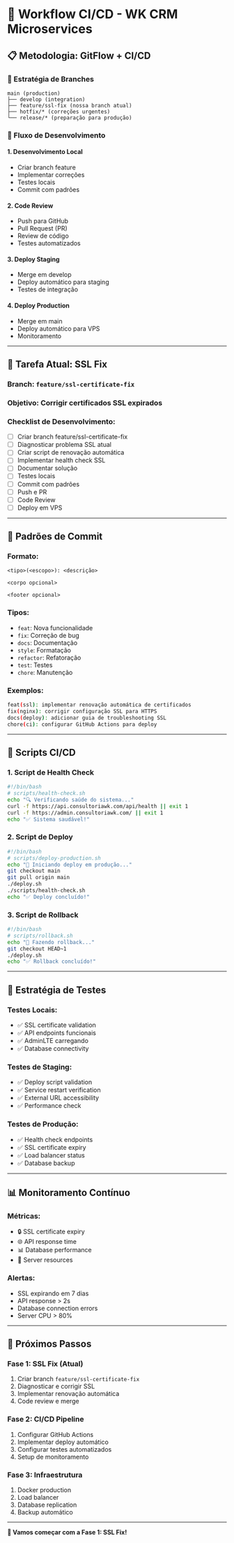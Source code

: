 # 🚀 Workflow CI/CD - WK CRM Microservices

## 📋 Metodologia: GitFlow + CI/CD

### 🌲 Estratégia de Branches
```
main (production) 
├── develop (integration)
├── feature/ssl-fix (nossa branch atual)
├── hotfix/* (correções urgentes)
└── release/* (preparação para produção)
```

### 🔄 Fluxo de Desenvolvimento

#### 1. **Desenvolvimento Local**
- Criar branch feature
- Implementar correções
- Testes locais
- Commit com padrões

#### 2. **Code Review**
- Push para GitHub
- Pull Request (PR)
- Review de código
- Testes automatizados

#### 3. **Deploy Staging**
- Merge em develop
- Deploy automático para staging
- Testes de integração

#### 4. **Deploy Production**
- Merge em main
- Deploy automático para VPS
- Monitoramento

---

## 🎯 Tarefa Atual: SSL Fix

### **Branch:** `feature/ssl-certificate-fix`
### **Objetivo:** Corrigir certificados SSL expirados

### **Checklist de Desenvolvimento:**
- [ ] Criar branch feature/ssl-certificate-fix
- [ ] Diagnosticar problema SSL atual
- [ ] Criar script de renovação automática
- [ ] Implementar health check SSL
- [ ] Documentar solução
- [ ] Testes locais
- [ ] Commit com padrões
- [ ] Push e PR
- [ ] Code Review
- [ ] Deploy em VPS

---

## 📝 Padrões de Commit

### **Formato:**
```
<tipo>(<escopo>): <descrição>

<corpo opcional>

<footer opcional>
```

### **Tipos:**
- `feat`: Nova funcionalidade
- `fix`: Correção de bug
- `docs`: Documentação
- `style`: Formatação
- `refactor`: Refatoração
- `test`: Testes
- `chore`: Manutenção

### **Exemplos:**
```bash
feat(ssl): implementar renovação automática de certificados
fix(nginx): corrigir configuração SSL para HTTPS
docs(deploy): adicionar guia de troubleshooting SSL
chore(ci): configurar GitHub Actions para deploy
```

---

## 🔧 Scripts CI/CD

### **1. Script de Health Check**
```bash
#!/bin/bash
# scripts/health-check.sh
echo "🔍 Verificando saúde do sistema..."
curl -f https://api.consultoriawk.com/api/health || exit 1
curl -f https://admin.consultoriawk.com/ || exit 1
echo "✅ Sistema saudável!"
```

### **2. Script de Deploy**
```bash
#!/bin/bash
# scripts/deploy-production.sh
echo "🚀 Iniciando deploy em produção..."
git checkout main
git pull origin main
./deploy.sh
./scripts/health-check.sh
echo "✅ Deploy concluído!"
```

### **3. Script de Rollback**
```bash
#!/bin/bash
# scripts/rollback.sh
echo "🔄 Fazendo rollback..."
git checkout HEAD~1
./deploy.sh
echo "✅ Rollback concluído!"
```

---

## 🧪 Estratégia de Testes

### **Testes Locais:**
- ✅ SSL certificate validation
- ✅ API endpoints funcionais
- ✅ AdminLTE carregando
- ✅ Database connectivity

### **Testes de Staging:**
- ✅ Deploy script validation
- ✅ Service restart verification
- ✅ External URL accessibility
- ✅ Performance check

### **Testes de Produção:**
- ✅ Health check endpoints
- ✅ SSL certificate expiry
- ✅ Load balancer status
- ✅ Database backup

---

## 📊 Monitoramento Contínuo

### **Métricas:**
- 🔒 SSL certificate expiry
- 🌐 API response time
- 📊 Database performance
- 💾 Server resources

### **Alertas:**
- SSL expirando em 7 dias
- API response > 2s
- Database connection errors
- Server CPU > 80%

---

## 🎯 Próximos Passos

### **Fase 1: SSL Fix (Atual)**
1. Criar branch `feature/ssl-certificate-fix`
2. Diagnosticar e corrigir SSL
3. Implementar renovação automática
4. Code review e merge

### **Fase 2: CI/CD Pipeline**
1. Configurar GitHub Actions
2. Implementar deploy automático
3. Configurar testes automatizados
4. Setup de monitoramento

### **Fase 3: Infraestrutura**
1. Docker production
2. Load balancer
3. Database replication
4. Backup automático

---

**🚀 Vamos começar com a Fase 1: SSL Fix!**